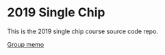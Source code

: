 2019 Single Chip
==

This is the 2019 single chip course source code repo.

[Group memo](https://hackmd.io/2zRozUBHTMy8pOSK220yWw?both)

